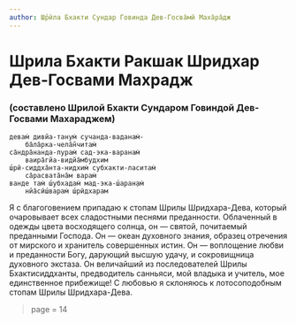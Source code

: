 ```yaml
---
author: Ш́рӣла Бхакти Сундар Говинда Дев-Госва̄мӣ Маха̄ра̄дж
---
```


# Шрила Бхакти Ракшак Шридхар Дев-Госвами Махрадж

### (составлено Шрилой Бхакти Сундаром Говиндой Дев-Госвами Махараджем)

    девам̇ дивйа-танум̇ сучанда-ваданам̇-
        ба̄ла̄рка-чела̄н̃читам̇
    са̄ндра̄нанда-пурам̇ сад-эка-варанам̇
        ваира̄гйа-видйа̄мбудхим
    ш́рӣ-сиддха̄нта-нидхим̇ субхакти-ласитам̇
        са̄расвата̄на̄м варам̇
    ванде там̇ ш́убхадам̇ мад-эка-ш́аран̣ам̇
        нйа̄сӣш́варам̇ ш́рӣдхарам

Я с благоговением припадаю к стопам Шрилы Шридхара-Дева, который очаровывает всех сладостными песнями преданности. Облаченный в одежды цвета восходящего солнца, он — святой, почитаемый преданными Господа. Он — океан духовного знания, образец отречения от мирского и хранитель совершенных истин. Он — воплощение любви и преданности Богу, дарующий высшую удачу, и сокровищница духовного экстаза. Он величайший из последователей Шрилы Бхактисиддханты, предводитель санньяси, мой владыка и учитель, мое единственное прибежище! С любовью я склоняюсь к лотосоподобным стопам Шрилы Шридхара-Дева.


> page = 14
